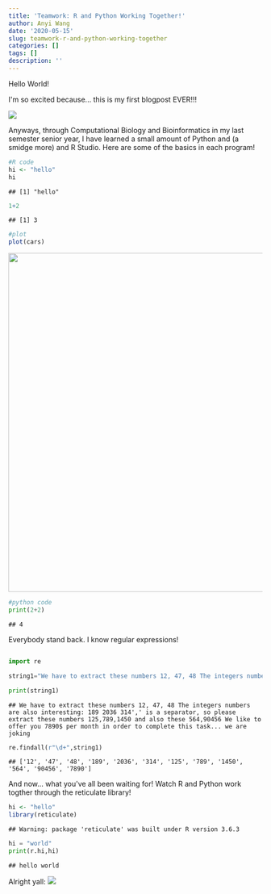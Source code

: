 ```yaml
---
title: 'Teamwork: R and Python Working Together!'
author: Anyi Wang
date: '2020-05-15'
slug: teamwork-r-and-python-working-together
categories: []
tags: []
description: ''
---
```

Hello World! 

I'm so excited because... this is my first blogpost EVER!!!

![](/blog/2020-05-15-teamwork-r-and-python-working-together_files/excited.jpg)

Anyways, through Computational Biology and Bioinformatics in my last semester senior year, I have learned a small amount of Python and (a smidge more) and R Studio. Here are some of the basics in each program!


```r
#R code
hi <- "hello"
hi
```

```
## [1] "hello"
```

```r
1+2
```

```
## [1] 3
```

```r
#plot
plot(cars)
```

<img src="/blog/2020-05-15-teamwork-r-and-python-working-together_files/figure-html/cars-1.png" width="672" />



```python
#python code
print(2+2)
```

```
## 4
```



Everybody stand back. I know regular expressions!


```python

import re

string1="We have to extract these numbers 12, 47, 48 The integers numbers are also interesting: 189 2036 314\',\' is a separator, so please extract these numbers 125,789,1450 and also these 564,90456 We like to offer you 7890$ per month in order to complete this task... we are joking"

print(string1)
```

```
## We have to extract these numbers 12, 47, 48 The integers numbers are also interesting: 189 2036 314',' is a separator, so please extract these numbers 125,789,1450 and also these 564,90456 We like to offer you 7890$ per month in order to complete this task... we are joking
```

```python
re.findall(r"\d+",string1)
```

```
## ['12', '47', '48', '189', '2036', '314', '125', '789', '1450', '564', '90456', '7890']
```

And now... what you've all been waiting for! Watch R and Python work togther through the reticulate library!


```r
hi <- "hello"
library(reticulate)
```

```
## Warning: package 'reticulate' was built under R version 3.6.3
```


```python
hi = "world"
print(r.hi,hi)
```

```
## hello world
```


Alright yall: ![](/blog/2020-05-15-teamwork-r-and-python-working-together_files/0A960A51-9A23-4D7E-8AA9-E3976D12159A.jpg)

